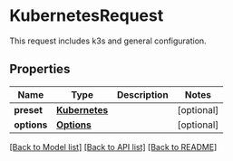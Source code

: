 # KubernetesRequest

This request includes k3s and general configuration. 
## Properties
Name | Type | Description | Notes
------------ | ------------- | ------------- | -------------
**preset** | [**Kubernetes**](Kubernetes.md) |  | [optional] 
**options** | [**Options**](Options.md) |  | [optional] 

[[Back to Model list]](../README.md#documentation-for-models) [[Back to API list]](../README.md#documentation-for-api-endpoints) [[Back to README]](../README.md)


